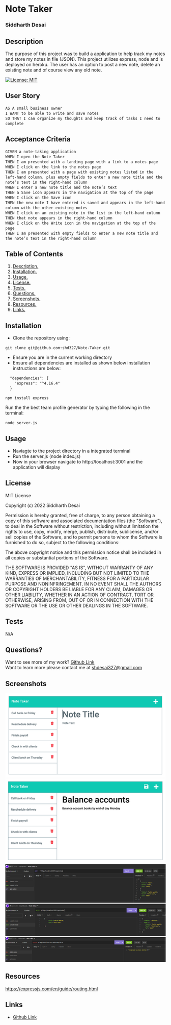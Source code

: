 # Note Taker
### Siddharth Desai

## Description

The purpose of this project was to build a application to help track my notes and store my notes in file (JSON). This project utilizes express, node and is deployed on heroku. The user has an option to post a new note, delete an existing note and of course view any old note.

[![License: MIT](https://img.shields.io/badge/License-MIT-yellow.svg)](https://opensource.org/licenses/MIT)


## User Story

```
AS A small business owner
I WANT to be able to write and save notes
SO THAT I can organize my thoughts and keep track of tasks I need to complete
```


## Acceptance Criteria

```
GIVEN a note-taking application
WHEN I open the Note Taker
THEN I am presented with a landing page with a link to a notes page
WHEN I click on the link to the notes page
THEN I am presented with a page with existing notes listed in the left-hand column, plus empty fields to enter a new note title and the note’s text in the right-hand column
WHEN I enter a new note title and the note’s text
THEN a Save icon appears in the navigation at the top of the page
WHEN I click on the Save icon
THEN the new note I have entered is saved and appears in the left-hand column with the other existing notes
WHEN I click on an existing note in the list in the left-hand column
THEN that note appears in the right-hand column
WHEN I click on the Write icon in the navigation at the top of the page
THEN I am presented with empty fields to enter a new note title and the note’s text in the right-hand column
```


## Table of Contents
1. [ Description. ](#description)
2. [ Installation. ](#installation)
3. [ Usage. ](#usage)
4. [ License. ](#license)
6. [ Tests. ](#tests)
7. [ Questions. ](#questions)
8. [ Screenshots. ](#screenshots)
9. [ Resources. ](#resources)
10. [ Links. ](#links)


## Installation
* Clone the repository using:
```
git clone git@github.com:shd327/Note-Taker.git
```
* Ensure you are in the current working directory
* Ensure all dependencies are installed as shown below installation instructions are below:
```
  "dependencies": {
    "express": "^4.16.4"
  }

```
```
npm install express
```

Run the the best team profile generator by typing the following in the terminal:
```
node server.js
```

## Usage
* Naviagte to the project directory in a integrated terminal
* Run the server.js (node index.js)
* Now in your browser navigate to http://localhost:3001 and the application will display

## License
MIT License

Copyright (c) 2022 Siddharth Desai

Permission is hereby granted, free of charge, to any person obtaining a copy
of this software and associated documentation files (the "Software"), to deal
in the Software without restriction, including without limitation the rights
to use, copy, modify, merge, publish, distribute, sublicense, and/or sell
copies of the Software, and to permit persons to whom the Software is
furnished to do so, subject to the following conditions:

The above copyright notice and this permission notice shall be included in all
copies or substantial portions of the Software.

THE SOFTWARE IS PROVIDED "AS IS", WITHOUT WARRANTY OF ANY KIND, EXPRESS OR
IMPLIED, INCLUDING BUT NOT LIMITED TO THE WARRANTIES OF MERCHANTABILITY,
FITNESS FOR A PARTICULAR PURPOSE AND NONINFRINGEMENT. IN NO EVENT SHALL THE
AUTHORS OR COPYRIGHT HOLDERS BE LIABLE FOR ANY CLAIM, DAMAGES OR OTHER
LIABILITY, WHETHER IN AN ACTION OF CONTRACT, TORT OR OTHERWISE, ARISING FROM,
OUT OF OR IN CONNECTION WITH THE SOFTWARE OR THE USE OR OTHER DEALINGS IN THE
SOFTWARE.

## Tests
N/A

## Questions?
Want to see more of my work? [Github Link](https://github.com/shd327)
<br/>
Want to learn more please contact me at shdesai327@gmail.com

## Screenshots
![Application-1](./Assets/11-express-homework-demo-01.png)
![Application-1](./Assets/11-express-homework-demo-02.png)
![get](./Assets/get.PNG)
![post](./Assets/post.PNG)
![delete](./Assets/delete.PNG)

## Resources
https://expressjs.com/en/guide/routing.html


## Links

* [Github Link](https://github.com/shd327/Note-Taker)
